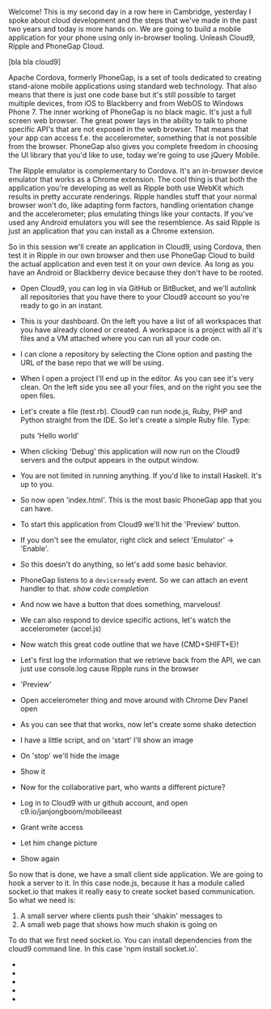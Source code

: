 Welcome! This is my second day in a row here in Cambridge, yesterday I spoke about cloud development and the steps that we've made in the past two years and today is more hands on. We are going to build a mobile application for your phone using only in-browser tooling. Unleash Cloud9, Ripple and PhoneGap Cloud.

[bla bla cloud9]

Apache Cordova, formerly PhoneGap, is a set of tools dedicated to creating stand-alone mobile applications using standard web technology. That also means that there is just one code base but it's still possible to target multiple devices, from iOS to Blackberry and from WebOS to Windows Phone 7. The inner working of PhoneGap is no black magic. It's just a full screen web browser. The great power lays in the ability to talk to phone specific API's that are not exposed in the web browser. That means that your app can access f.e. the accelerometer, something that is not possible from the browser. PhoneGap also gives you complete freedom in choosing the UI library that you'd like to use, today we're going to use jQuery Mobile.

The Ripple emulator is complementary to Cordova. It's an in-browser device emulator that works as a Chrome extension. The cool thing is that both the application you're developing as well as Ripple both use WebKit which results in pretty accurate renderings. Ripple handles stuff that your normal browser won't do, like adapting form factors, handling orientation change and the accelerometer; plus emulating things like your contacts. If you've used any Android emulators you will see the resemblence. As said Ripple is just an application that you can install as a Chrome extension.

So in this session we'll create an application in Cloud9, using Cordova, then test it in Ripple in our own browser and then use PhoneGap Cloud to build the actual application and even test it on your own device. As long as you have an Android or Blackberry device because they don't have to be rooted.

* Open Cloud9, you can log in via GitHub or BitBucket, and we'll autolink all repositories that you have there to your Cloud9 account so you're ready to go in an instant.
* This is your dashboard. On the left you have a list of all workspaces that you have already cloned or created. A workspace is a project with all it's files and a VM attached where you can run all your code on.
* I can clone a repository by selecting the Clone option and pasting the URL of the base repo that we will be using.
* When I open a project I'll end up in the editor. As you can see it's very clean. On the left side you see all your files, and on the right you see the open files.
* Let's create a file (test.rb). Cloud9 can run node.js, Ruby, PHP and Python straight from the IDE. So let's create a simple Ruby file. Type:

    puts 'Hello world'

* When clicking 'Debug' this application will now run on the Cloud9 servers and the output appears in the output window.
* You are not limited in running anything. If you'd like to install Haskell. It's up to you.
* So now open 'index.html'. This is the most basic PhoneGap app that you can have.
* To start this application from Cloud9 we'll hit the 'Preview' button.
* If you don't see the emulator, right click and select 'Emulator' -> 'Enable'.
* So this doesn't do anything, so let's add some basic behavior.
* PhoneGap listens to a `deviceready` event. So we can attach an event handler to that. *show code completion*

    <script>
        document.addEventListener("deviceready", function () {
            $("#hello").click(function () {
                alert("Hello Jan!");
            });
        });
    </script>
    
* And now we have a button that does something, marvelous!
* We can also respond to device specific actions, let's watch the accelerometer (accel.js)
* Now watch this great code outline that we have (CMD+SHIFT+E)!
* Let's first log the information that we retrieve back from the API, we can just use console.log cause Ripple runs in the browser
* 'Preview'
* Open accelerometer thing and move around with Chrome Dev Panel open
* As you can see that that works, now let's create some shake detection
* I have a little script, and on 'start' I'll show an image
* On 'stop' we'll hide the image
* Show it
* Now for the collaborative part, who wants a different picture?
* Log in to Cloud9 with ur github account, and open c9.io/janjongboom/mobileeast
* Grant write access
* Let him change picture
* Show again

So now that is done, we have a small client side application. We are going to hook a server to it. In this case node.js, because it has a module called socket.io that makes it really easy to create socket based communication. So what we need is:

1. A small server where clients push their 'shakin' messages to
2. A small web page that shows how much shakin is going on

To do that we first need socket.io. You can install dependencies from the cloud9 command line. In this case 'npm install socket.io'.

* 
* 
* 
* 
* 